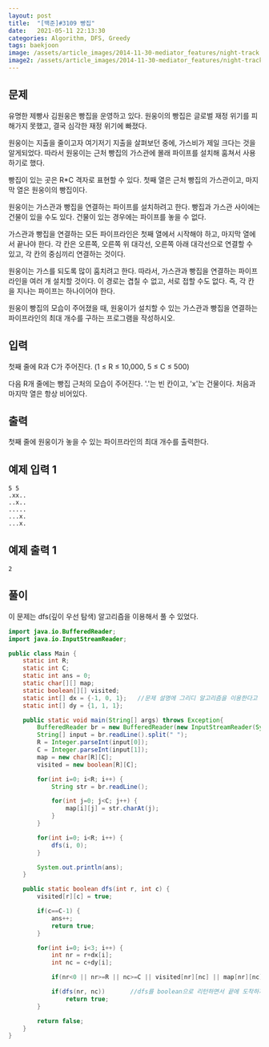 ```yaml
---
layout: post
title:  "[백준]#3109 빵집"
date:   2021-05-11 22:13:30
categories: Algorithm, DFS, Greedy
tags: baekjoon
image: /assets/article_images/2014-11-30-mediator_features/night-track.JPG
image2: /assets/article_images/2014-11-30-mediator_features/night-track-mobile.JPG
---
```


문제
--------------------

유명한 제빵사 김원웅은 빵집을 운영하고 있다. 원웅이의 빵집은 글로벌 재정 위기를 피해가지 못했고, 결국 심각한 재정 위기에 빠졌다.

원웅이는 지출을 줄이고자 여기저기 지출을 살펴보던 중에, 가스비가 제일 크다는 것을 알게되었다. 따라서 원웅이는 근처 빵집의 가스관에 몰래 파이프를 설치해 훔쳐서 사용하기로 했다.

빵집이 있는 곳은 R*C 격자로 표현할 수 있다. 첫째 열은 근처 빵집의 가스관이고, 마지막 열은 원웅이의 빵집이다.

원웅이는 가스관과 빵집을 연결하는 파이프를 설치하려고 한다. 빵집과 가스관 사이에는 건물이 있을 수도 있다. 건물이 있는 경우에는 파이프를 놓을 수 없다.

가스관과 빵집을 연결하는 모든 파이프라인은 첫째 열에서 시작해야 하고, 마지막 열에서 끝나야 한다. 각 칸은 오른쪽, 오른쪽 위 대각선, 오른쪽 아래 대각선으로 연결할 수 있고, 각 칸의 중심끼리 연결하는 것이다.

원웅이는 가스를 되도록 많이 훔치려고 한다. 따라서, 가스관과 빵집을 연결하는 파이프라인을 여러 개 설치할 것이다. 이 경로는 겹칠 수 없고, 서로 접할 수도 없다. 즉, 각 칸을 지나는 파이프는 하나이어야 한다.

원웅이 빵집의 모습이 주어졌을 때, 원웅이가 설치할 수 있는 가스관과 빵집을 연결하는 파이프라인의 최대 개수를 구하는 프로그램을 작성하시오.

입력
---------------------------

첫째 줄에 R과 C가 주어진다. (1 ≤ R ≤ 10,000, 5 ≤ C ≤ 500)

다음 R개 줄에는 빵집 근처의 모습이 주어진다. '.'는 빈 칸이고, 'x'는 건물이다. 처음과 마지막 열은 항상 비어있다.

출력
----------------

첫째 줄에 원웅이가 놓을 수 있는 파이프라인의 최대 개수를 출력한다.

예제 입력 1 
----------------------

```
5 5
.xx..
..x..
.....
...x.
...x.
```

예제 출력 1 
------------------------

```
2
```

풀이
--------------------------

이 문제는 dfs(깊이 우선 탐색) 알고리즘을 이용해서 풀 수 있었다.

```java
import java.io.BufferedReader;
import java.io.InputStreamReader;

public class Main {
    static int R;
    static int C;
    static int ans = 0;
    static char[][] map;
    static boolean[][] visited;
    static int[] dx = {-1, 0, 1};   //문제 설명에 그리디 알고리즘을 이용한다고 써있었는 데 오른쪽 위 대각선 -> 오른쪽 -> 오른쪽 아래 대각선 순으로 체크하는 부분이 그리디인것 같다. 
    static int[] dy = {1, 1, 1};

    public static void main(String[] args) throws Exception{
        BufferedReader br = new BufferedReader(new InputStreamReader(System.in));
        String[] input = br.readLine().split(" ");
        R = Integer.parseInt(input[0]);
        C = Integer.parseInt(input[1]);
        map = new char[R][C];
        visited = new boolean[R][C];

        for(int i=0; i<R; i++) {
            String str = br.readLine();

            for(int j=0; j<C; j++) {
                map[i][j] = str.charAt(j);
            }
        }

        for(int i=0; i<R; i++) {
            dfs(i, 0);
        }

        System.out.println(ans);
    }

    public static boolean dfs(int r, int c) {
        visited[r][c] = true;

        if(c==C-1) {
            ans++;
            return true;
        }

        for(int i=0; i<3; i++) {
            int nr = r+dx[i];
            int nc = c+dy[i];

            if(nr<0 || nr>=R || nc>=C || visited[nr][nc] || map[nr][nc]=='x') continue;

            if(dfs(nr, nc))       //dfs를 boolean으로 리턴하면서 끝에 도착하지 못하면 visited를 체크 안해주도록 설정하는 부분이 중요하다.
                return true;
        }

        return false;
    }
}
```
